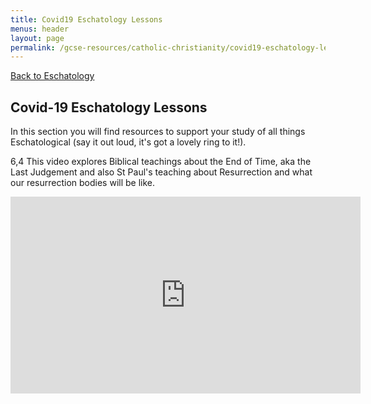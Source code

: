 ```yaml
---
title: Covid19 Eschatology Lessons
menus: header
layout: page
permalink: /gcse-resources/catholic-christianity/covid19-eschatology-lessons
---
```

[Back to Eschatology](/gcse/catholic-christianity/eschatology)

## Covid-19 Eschatology Lessons
In this section you will find resources to support your study of all things Eschatological (say it out loud, it's got a lovely ring to it!). 

6,4 This video explores Biblical teachings about the End of Time, aka the Last Judgement and also St Paul's teaching about Resurrection and what our resurrection bodies will be like. 

<iframe width="560" height="315" src="https://www.youtube.com/embed/0PfvcfkGGIY" frameborder="0" allow="accelerometer; autoplay; encrypted-media; gyroscope; picture-in-picture" allowfullscreen></iframe>

